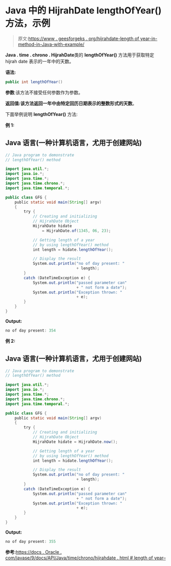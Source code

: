 # Java 中的 HijrahDate lengthOfYear()方法，示例

> 原文:[https://www . geesforgeks . org/hijrahdate-length of year-in-method-in-Java-with-example/](https://www.geeksforgeeks.org/hijrahdate-lengthofyear-method-in-java-with-example/)

**Java . time . chrono . HijrahDate**类的 **lengthOfYear()** 方法用于获取特定 hijrah date 表示的一年中的天数。

**语法:**

```java
public int lengthOfYear()

```

**参数**:该方法不接受任何参数作为参数。

**返回值:**该方法返回一年中由特定回历日期表示的整数形式的**天数**。

下面举例说明 **lengthOfYear()** 方法:

**例 1:**

## Java 语言(一种计算机语言，尤用于创建网站)

```java
// Java program to demonstrate
// lengthOfYear() method

import java.util.*;
import java.io.*;
import java.time.*;
import java.time.chrono.*;
import java.time.temporal.*;

public class GFG {
    public static void main(String[] argv)
    {
        try {
            // Creating and initializing
            // HijrahDate Object
            HijrahDate hidate
                = HijrahDate.of(1345, 06, 23);

            // Getting length of a year
            // by using lengthOfYear() method
            int length = hidate.lengthOfYear();

            // Display the result
            System.out.println("no of day present: "
                               + length);
        }
        catch (DateTimeException e) {
            System.out.println("passed parameter can"
                               + " not form a date");
            System.out.println("Exception thrown: "
                               + e);
        }
    }
}
```

**Output:**

```java
no of day present: 354

```

**例 2:**

## Java 语言(一种计算机语言，尤用于创建网站)

```java
// Java program to demonstrate
// lengthOfYear() method

import java.util.*;
import java.io.*;
import java.time.*;
import java.time.chrono.*;
import java.time.temporal.*;

public class GFG {
    public static void main(String[] argv)
    {
        try {
            // Creating and initializing
            // HijrahDate Object
            HijrahDate hidate = HijrahDate.now();

            // Getting length of a year
            // by using lengthOfYear() method
            int length = hidate.lengthOfYear();

            // Display the result
            System.out.println("no of day present: "
                               + length);
        }
        catch (DateTimeException e) {
            System.out.println("passed parameter can"
                               + " not form a date");
            System.out.println("Exception thrown: "
                               + e);
        }
    }
}
```

**Output:**

```java
no of day present: 355

```

**参考:**[https://docs . Oracle . com/javase/9/docs/API/Java/time/chrono/hijrahdate . html # length of year–](https://docs.oracle.com/javase/9/docs/api/java/time/chrono/HijrahDate.html#lengthOfYear--)